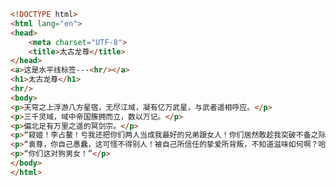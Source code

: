 
<BlogInfo id="352" title="4.水平线标签" author="白日梦想猿" pv=0 read_times=0 pre_cost_time=0分18秒 category="html5学习" tag_list="['html5学习']" create_time="2020.07.14 14:29:29" update_time="2020.07.14 14:32:49" />

```html
<!DOCTYPE html>
<html lang="en">
<head>
    <meta charset="UTF-8">
    <title>太古龙尊</title>
</head>
<a>这是水平线标签---<hr/></a>
<h1>太古龙尊</h1>
<hr/>
<body>
<p>天穹之上浮游八方星宿，无尽江域，凝有亿万武星，与武者遥相呼应。</p>
<p>三千灵域，域中帝国簇拥而立，数以万记。</p>
<p>偏北足有万里之遥的冥剑宗。</p>
<p>“窥姬！李占鳌！亏我还把你们两人当成我最好的兄弟跟女人！你们居然敢趁我突破不备之际联手来陷害我！”</p>
<p>“袁尊，你自己愚蠢，这可怪不得别人！被自己所信任的挚爱所背叛，不知道滋味如何啊？哈哈！”</p>
<p>“你们这对狗男女！”</p>
</body>
</html>
```
